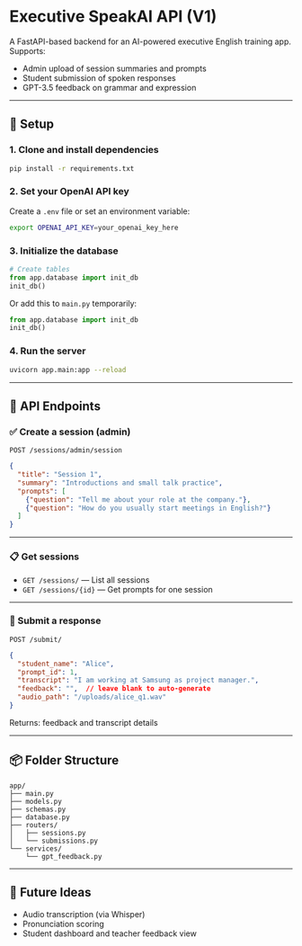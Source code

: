 # Executive SpeakAI API (V1)

A FastAPI-based backend for an AI-powered executive English training app. Supports:
- Admin upload of session summaries and prompts
- Student submission of spoken responses
- GPT-3.5 feedback on grammar and expression

---

## 🚀 Setup

### 1. Clone and install dependencies

```bash
pip install -r requirements.txt
```

### 2. Set your OpenAI API key

Create a `.env` file or set an environment variable:

```bash
export OPENAI_API_KEY=your_openai_key_here
```

### 3. Initialize the database

```python
# Create tables
from app.database import init_db
init_db()
```

Or add this to `main.py` temporarily:

```python
from app.database import init_db
init_db()
```

### 4. Run the server

```bash
uvicorn app.main:app --reload
```

---

## 🧪 API Endpoints

### ✅ Create a session (admin)

`POST /sessions/admin/session`

```json
{
  "title": "Session 1",
  "summary": "Introductions and small talk practice",
  "prompts": [
    {"question": "Tell me about your role at the company."},
    {"question": "How do you usually start meetings in English?"}
  ]
}
```

---

### 📋 Get sessions

- `GET /sessions/` — List all sessions  
- `GET /sessions/{id}` — Get prompts for one session

---

### 🎤 Submit a response

`POST /submit/`

```json
{
  "student_name": "Alice",
  "prompt_id": 1,
  "transcript": "I am working at Samsung as project manager.",
  "feedback": "",  // leave blank to auto-generate
  "audio_path": "/uploads/alice_q1.wav"
}
```

Returns: feedback and transcript details

---

## 📦 Folder Structure

```
app/
├── main.py
├── models.py
├── schemas.py
├── database.py
├── routers/
│   ├── sessions.py
│   └── submissions.py
└── services/
    └── gpt_feedback.py
```

---

## 🧠 Future Ideas

- Audio transcription (via Whisper)
- Pronunciation scoring
- Student dashboard and teacher feedback view

